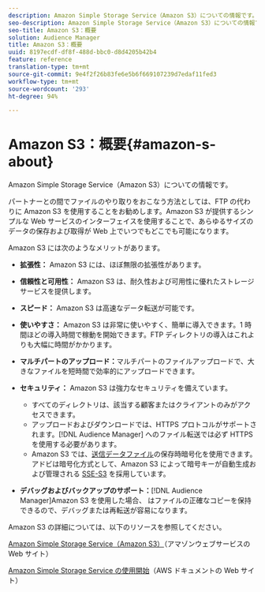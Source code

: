 ```yaml
---
description: Amazon Simple Storage Service（Amazon S3）についての情報です。
seo-description: Amazon Simple Storage Service（Amazon S3）についての情報です。
seo-title: Amazon S3：概要
solution: Audience Manager
title: Amazon S3：概要
uuid: 8197ecdf-df8f-488d-bbc0-d8d4205b42b4
feature: reference
translation-type: tm+mt
source-git-commit: 9e4f2f26b83fe6e5b6f669107239d7edaf11fed3
workflow-type: tm+mt
source-wordcount: '293'
ht-degree: 94%

---
```



# Amazon S3：概要{#amazon-s-about}

Amazon Simple Storage Service（Amazon S3）についての情報です。

パートナーとの間でファイルのやり取りをおこなう方法としては、FTP の代わりに Amazon S3 を使用することをお勧めします。Amazon S3 が提供するシンプルな Web サービスのインターフェイスを使用することで、あらゆるサイズのデータの保存および取得が Web 上でいつでもどこでも可能になります。

Amazon S3 には次のようなメリットがあります。

* **拡張性：** Amazon S3 には、ほぼ無限の拡張性があります。
* **信頼性と可用性：** Amazon S3 は、耐久性および可用性に優れたストレージサービスを提供します。
* **スピード：** Amazon S3 は高速なデータ転送が可能です。
* **使いやすさ：** Amazon S3 は非常に使いやすく、簡単に導入できます。1 時間ほどの導入時間で稼動を開始できます。FTP ディレクトリの導入はこれよりも大幅に時間がかかります。
* **マルチパートのアップロード：**&#x200B;マルチパートのファイルアップロードで、大きなファイルを短時間で効率的にアップロードできます。
* **セキュリティ：** Amazon S3 は強力なセキュリティを備えています。

   * すべてのディレクトリは、該当する顧客またはクライアントのみがアクセスできます。
   * アップロードおよびダウンロードでは、HTTPS プロトコルがサポートされます。[!DNL Audience Manager] へのファイル転送では必ず HTTPS を使用する必要があります。
   * Amazon S3 では、[送信データファイル](../integration/receiving-audience-data/batch-outbound-transfers/outbound-file-name-contents.md)の保存時暗号化を使用できます。アドビは暗号化方式として、Amazon S3 によって暗号キーが自動生成および管理される [SSE-S3](https://docs.aws.amazon.com/AmazonS3/latest/dev/serv-side-encryption.html) を採用しています。

* **デバッグおよびバックアップのサポート：**[!DNL Audience Manager]Amazon S3 を使用した場合、 はファイルの正確なコピーを保持できるので、デバッグまたは再転送が容易になります。

Amazon S3 の詳細については、以下のリソースを参照してください。

[Amazon Simple Storage Service（Amazon S3）](https://aws.amazon.com/s3/)（アマゾンウェブサービスの Web サイト）

[Amazon Simple Storage Service の使用開始](https://docs.aws.amazon.com/AmazonS3/latest/gsg/GetStartedWithS3.html)（AWS ドキュメントの Web サイト）
